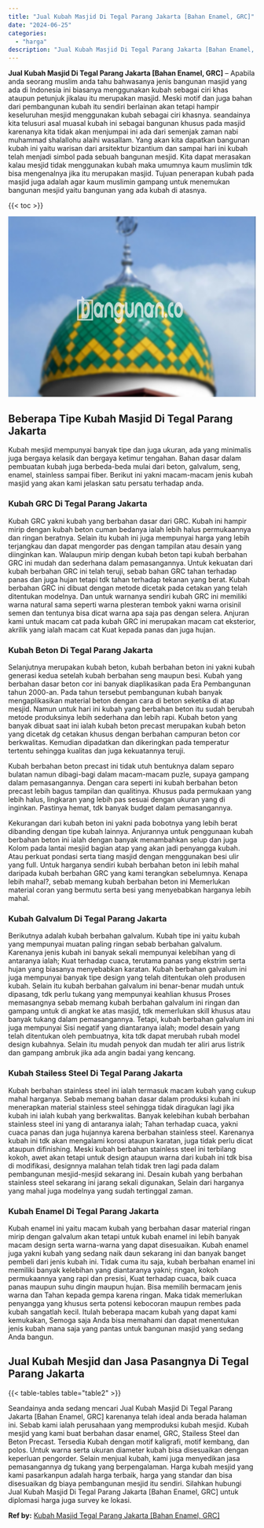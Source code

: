 ```yaml
---
title: "Jual Kubah Masjid Di Tegal Parang Jakarta [Bahan Enamel, GRC]"
date: "2024-06-25"
categories: 
  - "harga"
description: "Jual Kubah Masjid Di Tegal Parang Jakarta [Bahan Enamel, GRC]. Seandainya anda sedang mencari Jual Kubah Masjid Di Tegal Parang Jakarta [Bahan Enamel, GRC]..."
---
```


**Jual Kubah Masjid Di Tegal Parang Jakarta \[Bahan Enamel, GRC\]** – Apabila anda seorang muslim anda tahu bahwasanya jenis bangunan masjid yang ada di Indonesia ini biasanya menggunakan kubah sebagai ciri khas ataupun petunjuk jikalau itu merupakan masjid. Meski motif dan juga bahan dari pembangunan kubah itu sendiri berlainan akan tetapi hampir keseluruhan mesjid menggunakan kubah sebagai ciri khasnya. seandainya kita telusuri asal muasal kubah ini sebagai bangunan khusus pada masjid karenanya kita tidak akan menjumpai ini ada dari semenjak zaman nabi muhammad shalallohu alaihi wasallam. Yang akan kita dapatkan bangunan kubah ini yaitu warisan dari arsitektur bizantium dan sampai hari ini kubah telah menjadi simbol pada sebuah bangunan mesjid. Kita dapat merasakan kalau mesjid tidak menggunakan kubah maka umumnya kaum muslimin tdk bisa mengenalnya jika itu merupakan masjid. Tujuan penerapan kubah pada masjid juga adalah agar kaum muslimin gampang untuk menemukan bangunan mesjid yaitu bangunan yang ada kubah di atasnya.

{{< toc >}}

![Jual Kubah Masjid Di Tegal Parang Jakarta [Bahan Enamel, GRC]](/images/jual-kubah-masjid-36.png)

## Beberapa Tipe Kubah Masjid Di Tegal Parang Jakarta

Kubah mesjid mempunyai banyak tipe dan juga ukuran, ada yang minimalis juga bergaya kelasik dan bergaya ketimur tengahan. Bahan dasar dalam pembuatan kubah juga berbeda-beda mulai dari beton, galvalum, seng, enamel, stainless sampai fiber. Berikut ini yakni macam-macam jenis kubah masjid yang akan kami jelaskan satu persatu terhadap anda.

### Kubah GRC Di Tegal Parang Jakarta

Kubah GRC yakni kubah yang berbahan dasar dari GRC. Kubah ini hampir mirip dengan kubah beton cuman bedanya ialah lebih halus permukaannya dan ringan beratnya. Selain itu kubah ini juga mempunyai harga yang lebih terjangkau dan dapat mengorder pas dengan tampilan atau desain yang diinginkan kan. Walaupun mirip dengan kubah beton tapi kubah berbahan GRC ini mudah dan sederhana dalam pemasangannya. Untuk kekuatan dari kubah berbahan GRC ini telah teruji, sebab bahan GRC tahan terhadap panas dan juga hujan tetapi tdk tahan terhadap tekanan yang berat. Kubah berbahan GRC ini dibuat dengan metode dicetak pada cetakan yang telah ditentukan modelnya. Dan untuk warnanya sendiri kubah GRC ini memiliki warna natural sama seperti warna plesteran tembok yakni warna orisinil semen dan tentunya bisa dicat warna apa saja pas dengan selera. Anjuran kami untuk macam cat pada kubah GRC ini merupakan macam cat eksterior, akrilik yang ialah macam cat Kuat kepada panas dan juga hujan.

### Kubah Beton Di Tegal Parang Jakarta

Selanjutnya merupakan kubah beton, kubah berbahan beton ini yakni kubah generasi kedua setelah kubah berbahan seng maupun besi. Kubah yang berbahan dasar beton cor ini banyak diaplikasikan pada Era Pembangunan tahun 2000-an. Pada tahun tersebut pembangunan kubah banyak mengaplikasikan material beton dengan cara di beton seketika di atap mesjid. Namun untuk hari ini kubah yang berbahan beton itu sudah berubah metode produksinya lebih sederhana dan lebih rapi. Kubah beton yang banyak dibuat saat ini ialah kubah beton precast merupakan kubah beton yang dicetak dg cetakan khusus dengan berbahan campuran beton cor berkwalitas. Kemudian dipadatkan dan dikeringkan pada temperatur tertentu sehingga kualitas dan juga kekuatannya teruji.

Kubah berbahan beton precast ini tidak utuh bentuknya dalam separo bulatan namun dibagi-bagi dalam macam-macam puzle, supaya gampang dalam pemasangannya. Dengan cara seperti ini kubah berbahan beton precast lebih bagus tampilan dan qualitinya. Khusus pada permukaan yang lebih halus, lingkaran yang lebih pas sesuai dengan ukuran yang di inginkan. Pastinya hemat, tdk banyak budget dalam pemasangannya.

Kekurangan dari kubah beton ini yakni pada bobotnya yang lebih berat dibanding dengan tipe kubah lainnya. Anjurannya untuk penggunaan kubah berbahan beton ini ialah dengan banyak menambahkan selup dan juga Kolom pada lantai mesjid bagian atap yang akan jadi penyangga kubah. Atau perkuat pondasi serta tiang masjid dengan menggunakan besi ulir yang full. Untuk harganya sendiri kubah berbahan beton ini lebih mahal daripada kubah berbahan GRC yang kami terangkan sebelumnya. Kenapa lebih mahal?, sebab memang kubah berbahan beton ini Memerlukan material coran yang bermutu serta besi yang menyebabkan harganya lebih mahal.

### Kubah Galvalum Di Tegal Parang Jakarta

Berikutnya adalah kubah berbahan galvalum. Kubah tipe ini yaitu kubah yang mempunyai muatan paling ringan sebab berbahan galvalum. Karenanya jenis kubah ini banyak sekali mempunyai kelebihan yang di antaranya ialah; Kuat terhadap cuaca, terutama panas yang ekstrim serta hujan yang biasanya menyebabkan karatan. Kubah berbahan galvalum ini juga mempunyai banyak tipe design yang telah ditentukan oleh produsen kubah. Selain itu kubah berbahan galvalum ini benar-benar mudah untuk dipasang, tdk perlu tukang yang mempunyai keahlian khusus Proses memasangnya sebab memang kubah berbahan galvalum ini ringan dan gampang untuk di angkat ke atas masjid, tdk memerlukan skill khusus atau banyak tukang dalam pemasangannya. Tetapi, kubah berbahan galvalum ini juga mempunyai Sisi negatif yang diantaranya ialah; model desain yang telah ditentukan oleh pembuatnya, kita tdk dapat merubah rubah model design kubahnya. Selain itu mudah penyok dan mudah ter aliri arus listrik dan gampang ambruk jika ada angin badai yang kencang.

### Kubah Stailess Steel Di Tegal Parang Jakarta

Kubah berbahan stainless steel ini ialah termasuk macam kubah yang cukup mahal harganya. Sebab memang bahan dasar dalam produksi kubah ini menerapkan material stainless steel sehingga tidak diragukan lagi jika kubah ini ialah kubah yang berkwalitas. Banyak kelebihan kubah berbahan stainless steel ini yang di antaranya ialah; Tahan terhadap cuaca, yakni cuaca panas dan juga hujannya karena berbahan stainless steel. Karenanya kubah ini tdk akan mengalami korosi ataupun karatan, juga tidak perlu dicat ataupun difinishing. Meski kubah berbahan stainless steel ini terbilang kokoh, awet akan tetapi untuk design ataupun warna dari kubah ini tdk bisa di modifikasi, designnya malahan telah tidak tren lagi pada dalam pembangunan mesjid-mesjid sekarang ini. Desain kubah yang berbahan stainless steel sekarang ini jarang sekali digunakan, Selain dari harganya yang mahal juga modelnya yang sudah tertinggal zaman.

### Kubah Enamel Di Tegal Parang Jakarta

Kubah enamel ini yaitu macam kubah yang berbahan dasar material ringan mirip dengan galvalum akan tetapi untuk kubah enamel ini lebih banyak macam design serta warna-warna yang dapat disesuaikan. Kubah enamel juga yakni kubah yang sedang naik daun sekarang ini dan banyak banget pembeli dari jenis kubah ini. Tidak cuma itu saja, kubah berbahan enamel ini memiliki banyak kelebihan yang diantaranya yakni; ringan, kokoh permukaannya yang rapi dan presisi, Kuat terhadap cuaca, baik cuaca panas maupun suhu dingin maupun hujan. Bisa memilih bermacam jenis warna dan Tahan kepada gempa karena ringan. Maka tidak memerlukan penyangga yang khusus serta potensi kebocoran maupun rembes pada kubah sangatlah kecil. Itulah beberapa macam kubah yang dapat kami kemukakan, Semoga saja Anda bisa memahami dan dapat menentukan jenis kubah mana saja yang pantas untuk bangunan masjid yang sedang Anda bangun.

## Jual Kubah Mesjid dan Jasa Pasangnya Di Tegal Parang Jakarta

{{< table-tables table="table2" >}}

Seandainya anda sedang mencari Jual Kubah Masjid Di Tegal Parang Jakarta \[Bahan Enamel, GRC\] karenanya telah ideal anda berada halaman ini. Sebab kami ialah perusahaan yang memproduksi kubah mesjid. Kubah mesjid yang kami buat berbahan dasar enamel, GRC, Stailess Steel dan Beton Precast. Tersedia Kubah dengan motif kaligrafi, motif kembang, dan polos. Untuk warna serta ukuran diameter kubah bisa disesuaikan dengan keperluan pengorder. Selain menjual kubah, kami juga menyedikan jasa pemasangannya dg tukang yang berpengalaman. Harga kubah mesjid yang kami pasarkanpun adalah harga terbaik, harga yang standar dan bisa disesuaikan dg biaya pembangunan mesjid itu sendiri. Silahkan hubungi Jual Kubah Masjid Di Tegal Parang Jakarta \[Bahan Enamel, GRC\] untuk diplomasi harga juga survey ke lokasi.

**Ref by:** [Kubah Masjid Tegal Parang Jakarta [Bahan Enamel, GRC]](https://id.wikipedia.org/wiki/Kubah)
